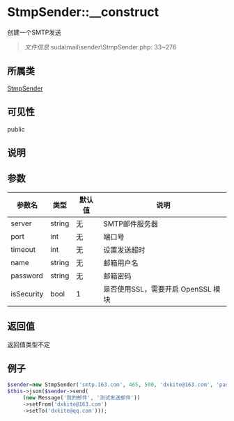 # StmpSender::__construct

创建一个SMTP发送

> *文件信息* suda\mail\sender\StmpSender.php: 33~276

## 所属类 

[StmpSender](../StmpSender.md)

## 可见性

 public 

## 说明




## 参数


| 参数名 | 类型 | 默认值 | 说明 |
|--------|-----|-------|-------|
| server |  string | 无 |  SMTP邮件服务器 |
| port |  int | 无 |  端口号 |
| timeout |  int | 无 |  设置发送超时 |
| name |  string | 无 |  邮箱用户名 |
| password |  string | 无 |  邮箱密码 |
| isSecurity |  bool | 1 |  是否使用SSL，需要开启 OpenSSL 模块 |



## 返回值

返回值类型不定


## 例子

```php
$sender=new StmpSender('smtp.163.com', 465, 500, 'dxkite@163.com', 'password', true);
$this->json($sender->send(
     (new Message('我的邮件', '测试发送邮件'))
     ->setFrom('dxkite@163.com')
     ->setTo('dxkite@qq.com')));
```